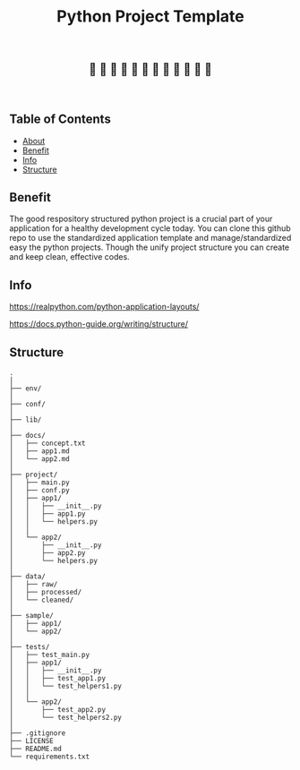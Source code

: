 <h1 align="center">Python Project Template </h1> <br>
<h2 align="center">🚀 🐍 🚀 🐍 🚀 🐍 🚀 🐍 🚀 🐍 🚀 🐍 </h2> <br>

## Table of Contents

- [About](#about)
- [Benefit](#benefit)
- [Info](#info)
- [Structure](#structure)

## Benefit
The good respository structured python project is a crucial part of your application for a healthy development cycle today. You can clone this github repo to use the standardized application template and manage/standardized easy the python projects. Though the unify project structure you can create and keep clean, effective codes.

## Info

https://realpython.com/python-application-layouts/

https://docs.python-guide.org/writing/structure/

## Structure

    .
    │
    ├── env/
    │
    ├── conf/
    │
    ├── lib/
    │
    ├── docs/
    │   ├── concept.txt
    │   ├── app1.md
    │   └── app2.md
    │
    ├── project/
    │   ├── main.py
    │   ├── conf.py
    │   ├── app1/
    │   │   ├── __init__.py
    │   │   ├── app1.py
    │   │   └── helpers.py
    │   │
    │   └── app2/
    │       ├── __init__.py
    │       ├── app2.py
    │       └── helpers.py
    │
    ├── data/
    │   ├── raw/
    │   ├── processed/
    │   └── cleaned/
    │
    ├── sample/
    │   ├── app1/
    │   └── app2/
    │
    ├── tests/
    │   ├── test_main.py
    │   ├── app1/
    │   │   ├── __init__.py
    │   │   ├── test_app1.py
    │   │   └── test_helpers1.py
    │   │
    │   └── app2/
    │       ├── test_app2.py
    │       └── test_helpers2.py
    │
    ├── .gitignore
    ├── LICENSE
    ├── README.md
    └── requirements.txt